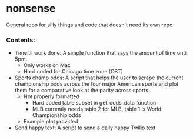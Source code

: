 # nonsense

General repo for silly things and code that doesn't need its own repo

### Contents:
- Time til work done: A simple function that says the amount of time until 5pm.
	- Only works on Mac
	- Hard coded for Chicago time zone (CST)
- Sports champ odds: A script that helps the user to scrape the current championship odds across the four major American sports and plot them for a comparative look at the parity across sports
	- Not properly formatted
		- Hard coded table subset in get_odds_data function
		- MLB currently needs table 2 for MLB, table 1 is World Championship odds
	- Example plot provided
- Send happy text: A script to send a daily happy Twilio text

